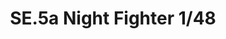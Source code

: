 ---
title: "SE.5a Night Fighter 1/48"
price: 3050.00 
desc: "PROFIPACK, SE.5a Night Fighter 1/48, razmera: 1/48"
img_path: "/assets/img/82133.jpg"
brand: AMMO
available: true
special_offer: false
new: false
soon: false
cat: "Plasticne-Makete"
subcat: "PM-EDUARD"
subsubcat: ""
sifra: "82133"
---